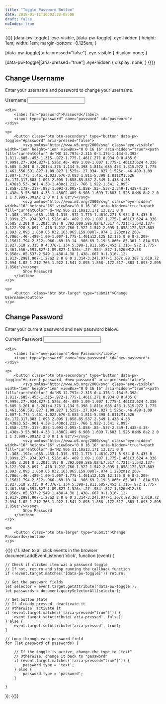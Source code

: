 ```yaml
---
title: "Toggle Password Button"
date: 2018-01-11T16:03:33-05:00
draft: false
noIndex: true
---
```


{{<css>}}
[data-pw-toggle] .eye-visible,
[data-pw-toggle] .eye-hidden {
	height: 1em;
	width: 1em;
	margin-bottom: -0.125em;
}

[data-pw-toggle][aria-pressed="false"] .eye-visible {
	display: none;
}

[data-pw-toggle][aria-pressed="true"] .eye-hidden {
	display: none;
}
{{</css>}}

<h2>Change Username</h2>

<p>Enter your username and password to change your username.</p>

<form>
	<div>
		<label for="username">Username</label>
		<input type="text" name="username" id="username">
	</div>

	<div>
		<label for="password">Password</label>
		<input type="password" name="password" id="password">
	</div>

	<p>
		<button class="btn btn-secondary" type="button" data-pw-toggle="#password" aria-pressed="false">
			<svg xmlns="http://www.w3.org/2000/svg" class="eye-visible" width="1em" height="1em" viewBox="0 0 16 16" aria-hidden="true"><path fill="currentColor" d="M8 12.797c-2.315 0-4.376-1.134-5.398-1.811-.685-.453-1.315-.972-1.775-1.461C.271 8.934 0 8.435 0 7.999s.27-.934.827-1.526c.46-.489 1.09-1.007 1.775-1.461C3.624 4.336 5.685 3.201 8 3.201s4.376 1.134 5.398 1.811c.685.453 1.315.972 1.775 1.461.556.591.827 1.09.827 1.525s-.27.934-.827 1.526c-.46.489-1.09 1.007-1.775 1.461-1.022.676-3.083 1.811-5.398 1.811zM1.526 8c.172.317.883 1.093 2.095 1.858.85.537 2.549 1.438 4.38 1.438s3.53-.901 4.38-1.438c1.212-.766 1.922-1.541 2.095-1.858-.172-.317-.883-1.093-2.095-1.858-.85-.537-2.549-1.438-4.38-1.438s-3.53.901-4.38 1.438C2.409 6.908 1.699 7.683 1.526 8zM6 8a2 2 0 1 1 3.999-.001A2 2 0 0 1 6 8z"/></svg>
			<svg xmlns="http://www.w3.org/2000/svg" class="eye-hidden" width="16" height="16" viewBox="0 0 16 16" aria-hidden="true"><path fill="currentColor" d="M2.905 11.18a13.171 13.171 0 0 1-.303-.194c-.685-.453-1.315-.972-1.775-1.461C.271 8.934 0 8.435 0 7.999s.27-.934.827-1.526c.46-.489 1.09-1.007 1.775-1.461C3.624 4.336 5.685 3.201 8 3.201c.197 0 .392.009.586.024L7.517 4.721c-1.642.137-3.122.928-3.897 1.418-1.212.766-1.922 1.542-2.095 1.858.172.317.883 1.093 2.095 1.858.05.032.103.065.159.098l-.874 1.223zm12.268-4.706c-.46-.489-1.09-1.007-1.775-1.461a12.125 12.125 0 0 0-2.209-1.156l1.794-2.512-.966-.69-10 14 .966.69 2.19-3.066c.85.301 1.814.518 2.827.518 2.315 0 4.376-1.134 5.398-1.811.685-.453 1.315-.972 1.775-1.461.556-.591.827-1.09.827-1.526s-.27-.934-.827-1.526zM12.38 9.858c-.85.537-2.549 1.438-4.38 1.438-.667 0-1.316-.12-1.913-.298l.907-1.27a2 2 0 0 0 2.314-3.24l.977-1.367c.88.307 1.619.72 2.094 1.02 1.212.766 1.922 1.541 2.095 1.858-.172.317-.883 1.093-2.095 1.858z"/></svg>
			Show Password
		</button>
	</p>

	<p>
		<button  class="btn btn-large" type="submit">Change Username</button>
	</p>
</form>

<h2>Change Password</h2>

<p>Enter your current password and new password below.</p>

<form>
	<div>
		<label for="current-password">Current Password</label>
		<input type="password" name="current-password" id="current-password">
	</div>

	<div>
		<label for="new-password">New Password</label>
		<input type="password" name="new-password" id="new-password">
	</div>

	<p>
		<button class="btn btn-secondary" type="button" data-pw-toggle="#current-password, #new-password" aria-pressed="false">
			<svg xmlns="http://www.w3.org/2000/svg" class="eye-visible" width="1em" height="1em" viewBox="0 0 16 16" aria-hidden="true"><path fill="currentColor" d="M8 12.797c-2.315 0-4.376-1.134-5.398-1.811-.685-.453-1.315-.972-1.775-1.461C.271 8.934 0 8.435 0 7.999s.27-.934.827-1.526c.46-.489 1.09-1.007 1.775-1.461C3.624 4.336 5.685 3.201 8 3.201s4.376 1.134 5.398 1.811c.685.453 1.315.972 1.775 1.461.556.591.827 1.09.827 1.525s-.27.934-.827 1.526c-.46.489-1.09 1.007-1.775 1.461-1.022.676-3.083 1.811-5.398 1.811zM1.526 8c.172.317.883 1.093 2.095 1.858.85.537 2.549 1.438 4.38 1.438s3.53-.901 4.38-1.438c1.212-.766 1.922-1.541 2.095-1.858-.172-.317-.883-1.093-2.095-1.858-.85-.537-2.549-1.438-4.38-1.438s-3.53.901-4.38 1.438C2.409 6.908 1.699 7.683 1.526 8zM6 8a2 2 0 1 1 3.999-.001A2 2 0 0 1 6 8z"/></svg>
			<svg xmlns="http://www.w3.org/2000/svg" class="eye-hidden" width="16" height="16" viewBox="0 0 16 16" aria-hidden="true"><path fill="currentColor" d="M2.905 11.18a13.171 13.171 0 0 1-.303-.194c-.685-.453-1.315-.972-1.775-1.461C.271 8.934 0 8.435 0 7.999s.27-.934.827-1.526c.46-.489 1.09-1.007 1.775-1.461C3.624 4.336 5.685 3.201 8 3.201c.197 0 .392.009.586.024L7.517 4.721c-1.642.137-3.122.928-3.897 1.418-1.212.766-1.922 1.542-2.095 1.858.172.317.883 1.093 2.095 1.858.05.032.103.065.159.098l-.874 1.223zm12.268-4.706c-.46-.489-1.09-1.007-1.775-1.461a12.125 12.125 0 0 0-2.209-1.156l1.794-2.512-.966-.69-10 14 .966.69 2.19-3.066c.85.301 1.814.518 2.827.518 2.315 0 4.376-1.134 5.398-1.811.685-.453 1.315-.972 1.775-1.461.556-.591.827-1.09.827-1.526s-.27-.934-.827-1.526zM12.38 9.858c-.85.537-2.549 1.438-4.38 1.438-.667 0-1.316-.12-1.913-.298l.907-1.27a2 2 0 0 0 2.314-3.24l.977-1.367c.88.307 1.619.72 2.094 1.02 1.212.766 1.922 1.541 2.095 1.858-.172.317-.883 1.093-2.095 1.858z"/></svg>
			Show Password
		</button>
	</p>

	<p>
		<button class="btn btn-large" type="submit">Change Passwords</button>
	</p>
</form>

{{<js>}}
// Listen to all click events in the browser
document.addEventListener('click', function (event) {

	// Check if clicked item was a password toggle
	// If not, return and stop running the callback function
	if (!event.target.matches('[data-pw-toggle]')) return;

	// Get the password fields
	let selector = event.target.getAttribute('data-pw-toggle');
	let passwords = document.querySelectorAll(selector);

	// Get button state
	// If already pressed, deactivate it
	// Otherwise, activate it
	if (event.target.matches('[aria-pressed="true"]')) {
		event.target.setAttribute('aria-pressed', false);
	} else {
		event.target.setAttribute('aria-pressed', true);
	}

	// Loop through each password field
	for (let password of passwords) {

		// If the toggle is active, change the type to "text"
		// Otherwise, change it back to "password"
		if (event.target.matches('[aria-pressed="true"]')) {
			password.type = 'text';
		} else {
			password.type = 'password';
		}

	}

});
{{</js>}}